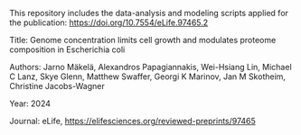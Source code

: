 This repository includes the data-analysis and modeling scripts applied for the publication: https://doi.org/10.7554/eLife.97465.2

Title: Genome concentration limits cell growth and modulates proteome composition in Escherichia coli

Authors: Jarno Mäkelä, Alexandros Papagiannakis, Wei-Hsiang Lin, Michael C Lanz, Skye Glenn, Matthew Swaffer, Georgi K Marinov, Jan M Skotheim, Christine Jacobs-Wagner

Year: 2024

Journal: eLife, https://elifesciences.org/reviewed-preprints/97465


